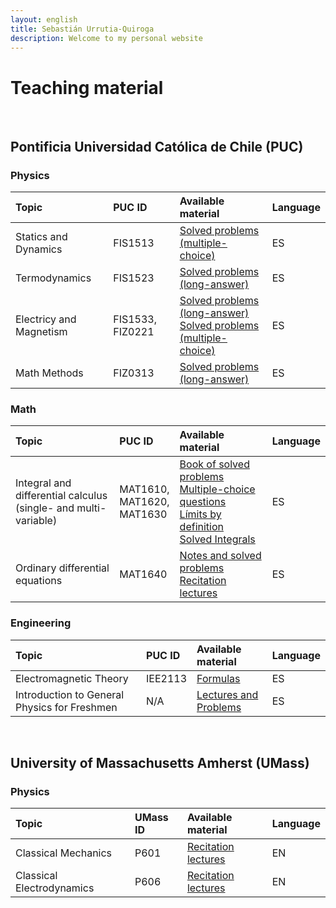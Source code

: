 ```yaml
---
layout: english
title: Sebastián Urrutia-Quiroga
description: Welcome to my personal website
---
```


# Teaching material

<br>

## Pontificia Universidad Católica de Chile (PUC)


### Physics

| Topic                   | PUC ID           | Available material | Language |
|:------------------------|:-----------------|:--------------------|:-------|
| Statics and Dynamics    | FIS1513          | [Solved problems (multiple-choice)](https://www.dropbox.com/sh/jptxqa2ywodvr4c/AABGBbOHDPiKliWBLpUCRRNMa?dl=0)              | ES |
| Termodynamics           | FIS1523          | [Solved problems (long-answer)](https://www.dropbox.com/sh/kgopmzlqrpoo1m3/AADgqD_jTaJLtbeLNAjdItwoa?dl=0)              | ES |
| Electricy and Magnetism | FIS1533, FIZ0221 | [Solved problems (long-answer)](https://www.dropbox.com/sh/nrivdp22yjrm1ty/AACE72RYfd_IK41C_CEGqXXMa?dl=0) <br> [Solved problems (multiple-choice)](https://www.dropbox.com/sh/8jsosnkipedsjzu/AADCEF60X6D43v4L7EHbnl9Xa?dl=0)              | ES |
| Math Methods            | FIZ0313          | [Solved problems (long-answer)](https://www.dropbox.com/sh/6ir2aq4x4180nyt/AABTnh9TeM9kckAfj8l2QnRaa?dl=0)              | ES |


### Math

| Topic                                                              | PUC ID                              | Available material | Language |
|:-------------------------------------------------------------------|:------------------------------------|:--------------------|:-------|
| Integral and differential calculus <br> (single- and multi-variable) | MAT1610, <br> MAT1620, <br> MAT1630 | [Book of solved problems](https://www.dropbox.com/sh/4ww3w5jqseu7o04/AADZo-SA-renedEqw8W3oSs0a?dl=0) <br> [Multiple-choice questions](https://www.dropbox.com/sh/qwpa4tkkto7u5fd/AADKCJBT_qx_pn0TvULv7uz2a?dl=0) <br> [Límits by definition](https://www.dropbox.com/sh/kass8j4xrjnh3kf/AAD5y038-aNrXTZUHxhRsjwWa?dl=0) <br> [Solved Integrals](https://www.dropbox.com/sh/5n800cc0v7560k1/AADKbUi90kb-_6fIaNGF2V_ya?dl=0)                                                  | ES |
| Ordinary differential equations                                    | MAT1640                             | [Notes and solved problems](https://www.dropbox.com/sh/zq4fkmwmxigexr2/AADRFvu3eEmUyDRAj8v1aNmia?dl=0) <br> [Recitation lectures](https://www.dropbox.com/sh/72ct9qa5f846858/AAAE7_nZXPi0oMfpMcVXfyFea?dl=0)   | ES |


### Engineering

| Topic                                        | PUC ID  | Available material | Language |
|:---------------------------------------------|:--------|:-------------------|:---------|
| Electromagnetic Theory                       | IEE2113 | [Formulas](https://www.dropbox.com/sh/qrighpyotsosq47/AABXi3OyR3yoOV9_sq6cWFXva?dl=0)                | ES |
| Introduction to General Physics for Freshmen | N/A     | [Lectures and Problems](https://www.dropbox.com/sh/dc5tldkon779our/AAAoypjCQS8IFit57F57SJkka?dl=0)                | ES |


<br>


## University of Massachusetts Amherst (UMass)


### Physics

| Topic                     | UMass ID | Available material | Language |
|:--------------------------|:---------|:-------------------|:---------|
| Classical Mechanics       | P601     | [Recitation lectures](https://www.dropbox.com/sh/i0m1ifbn2v43yxg/AACN_ZsfqW_PlGzXXc8Lvmbpa?dl=0)        | EN |
| Classical Electrodynamics | P606     | [Recitation lectures](https://www.dropbox.com/sh/p2etlpea3kfl8iw/AABgyEY6JWIslZW7ozrFI_EDa?dl=0)        | EN |
